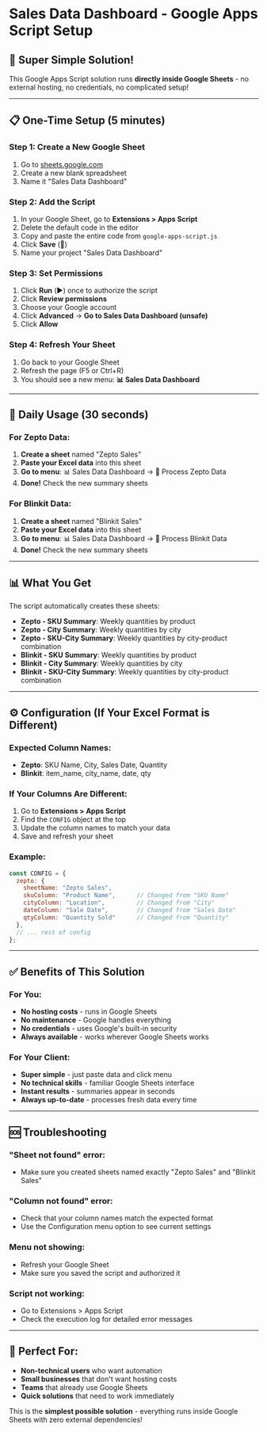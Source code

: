 # Sales Data Dashboard - Google Apps Script Setup

## 🎉 Super Simple Solution!

This Google Apps Script solution runs **directly inside Google Sheets** - no external hosting, no credentials, no complicated setup!

---

## 📋 One-Time Setup (5 minutes)

### Step 1: Create a New Google Sheet
1. Go to [sheets.google.com](https://sheets.google.com)
2. Create a new blank spreadsheet
3. Name it "Sales Data Dashboard"

### Step 2: Add the Script
1. In your Google Sheet, go to **Extensions > Apps Script**
2. Delete the default code in the editor
3. Copy and paste the entire code from `google-apps-script.js`
4. Click **Save** (💾)
5. Name your project "Sales Data Dashboard"

### Step 3: Set Permissions
1. Click **Run** (▶️) once to authorize the script
2. Click **Review permissions**
3. Choose your Google account
4. Click **Advanced** → **Go to Sales Data Dashboard (unsafe)**
5. Click **Allow**

### Step 4: Refresh Your Sheet
1. Go back to your Google Sheet
2. Refresh the page (F5 or Ctrl+R)
3. You should see a new menu: **📊 Sales Data Dashboard**

---

## 🚀 Daily Usage (30 seconds)

### For Zepto Data:
1. **Create a sheet** named "Zepto Sales"
2. **Paste your Excel data** into this sheet
3. **Go to menu**: 📊 Sales Data Dashboard → 🔄 Process Zepto Data
4. **Done!** Check the new summary sheets

### For Blinkit Data:
1. **Create a sheet** named "Blinkit Sales"  
2. **Paste your Excel data** into this sheet
3. **Go to menu**: 📊 Sales Data Dashboard → 🔄 Process Blinkit Data
4. **Done!** Check the new summary sheets

---

## 📊 What You Get

The script automatically creates these sheets:
- **Zepto - SKU Summary**: Weekly quantities by product
- **Zepto - City Summary**: Weekly quantities by city
- **Zepto - SKU-City Summary**: Weekly quantities by city-product combination
- **Blinkit - SKU Summary**: Weekly quantities by product
- **Blinkit - City Summary**: Weekly quantities by city  
- **Blinkit - SKU-City Summary**: Weekly quantities by city-product combination

---

## ⚙️ Configuration (If Your Excel Format is Different)

### Expected Column Names:
- **Zepto**: SKU Name, City, Sales Date, Quantity
- **Blinkit**: item_name, city_name, date, qty

### If Your Columns Are Different:
1. Go to **Extensions > Apps Script**
2. Find the `CONFIG` object at the top
3. Update the column names to match your data
4. Save and refresh your sheet

### Example:
```javascript
const CONFIG = {
  zepto: {
    sheetName: "Zepto Sales",
    skuColumn: "Product Name",      // Changed from "SKU Name"
    cityColumn: "Location",         // Changed from "City"
    dateColumn: "Sale Date",        // Changed from "Sales Date"
    qtyColumn: "Quantity Sold"      // Changed from "Quantity"
  },
  // ... rest of config
};
```

---

## ✅ Benefits of This Solution

### For You:
- **No hosting costs** - runs in Google Sheets
- **No maintenance** - Google handles everything
- **No credentials** - uses Google's built-in security
- **Always available** - works wherever Google Sheets works

### For Your Client:
- **Super simple** - just paste data and click menu
- **No technical skills** - familiar Google Sheets interface
- **Instant results** - summaries appear in seconds
- **Always up-to-date** - processes fresh data every time

---

## 🆘 Troubleshooting

### "Sheet not found" error:
- Make sure you created sheets named exactly "Zepto Sales" and "Blinkit Sales"

### "Column not found" error:
- Check that your column names match the expected format
- Use the Configuration menu option to see current settings

### Menu not showing:
- Refresh your Google Sheet
- Make sure you saved the script and authorized it

### Script not working:
- Go to Extensions > Apps Script
- Check the execution log for detailed error messages

---

## 🎯 Perfect For:

- **Non-technical users** who want automation
- **Small businesses** that don't want hosting costs
- **Teams** that already use Google Sheets
- **Quick solutions** that need to work immediately

This is the **simplest possible solution** - everything runs inside Google Sheets with zero external dependencies! 